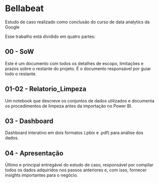 # Bellabeat

Estudo de caso realizado como conclusão do curso de data analytics da Google

Esse trabalho está dividido em quatro partes:

## 00 - SoW

Este é um documento com todos os detalhes de escopo, limitações e prazos sobre o restante do projeto. 
É o documento responsável por guiar todo o restante.

## 01-02 - Relatorio_Limpeza

Um notebook que descreve os conjuntos de dados utilizados e documenta os procedimentos de limpeza antes da importação no Power BI.

## 03 - Dashboard

Dashboard interativo em dois formatos (.pbix e .pdf) para análise dos dados.

## 04 - Apresentação

Último e principal entregável do estudo de caso, responsável por compilar todos os dados adquiridos nos passos anteriores e, com isso,
fornecer insights importantes para o negócio.
